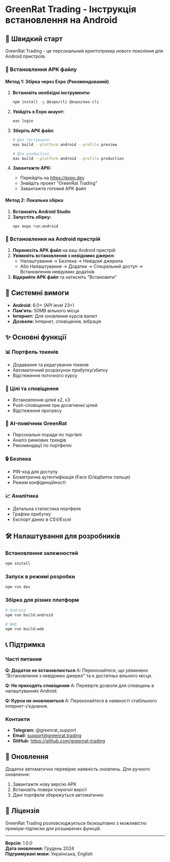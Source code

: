 
# GreenRat Trading - Інструкція встановлення на Android

## 🚀 Швидкий старт

GreenRat Trading - це персональний криптотрекер нового покоління для Android пристроїв.

### 📱 Встановлення APK файлу

#### Метод 1: Збірка через Expo (Рекомендований)

1. **Встановіть необхідні інструменти:**
   ```bash
   npm install -g @expo/cli @expo/eas-cli
   ```

2. **Увійдіть в Expo акаунт:**
   ```bash
   eas login
   ```

3. **Зберіть APK файл:**
   ```bash
   # Для тестування
   eas build --platform android --profile preview
   
   # Для production
   eas build --platform android --profile production
   ```

4. **Завантажте APK:**
   - Перейдіть на https://expo.dev
   - Знайдіть проект "GreenRat Trading"
   - Завантажте готовий APK файл

#### Метод 2: Локальна збірка

1. **Встановіть Android Studio**
2. **Запустіть збірку:**
   ```bash
   npx expo run:android
   ```

### 📲 Встановлення на Android пристрій

1. **Перенесіть APK файл** на ваш Android пристрій
2. **Увімкніть встановлення з невідомих джерел:**
   - Налаштування → Безпека → Невідомі джерела
   - Або Налаштування → Додатки → Спеціальний доступ → Встановлення невідомих додатків
3. **Відкрийте APK файл** та натисніть "Встановити"

## 🔧 Системні вимоги

- **Android:** 6.0+ (API level 23+)
- **Пам'ять:** 50MB вільного місця
- **Інтернет:** Для оновлення курсів валют
- **Дозволи:** Інтернет, сповіщення, вібрація

## ✨ Основні функції

### 📊 Портфель токенів
- Додавання та редагування токенів
- Автоматичний розрахунок прибутку/збитку
- Відстеження поточного курсу

### 🎯 Цілі та сповіщення
- Встановлення цілей x2, x3
- Push-сповіщення при досягненні цілей
- Відстеження прогресу

### 🤖 AI-помічник GreenRat
- Персональні поради по торгівлі
- Аналіз ринкових трендів
- Рекомендації по портфелю

### 🔒 Безпека
- PIN-код для доступу
- Біометрична аутентифікація (Face ID/відбиток пальця)
- Режим конфіденційності

### 📈 Аналітика
- Детальна статистика портфеля
- Графіки прибутку
- Експорт даних в CSV/Excel

## 🛠️ Налаштування для розробників

### Встановлення залежностей
```bash
npm install
```

### Запуск в режимі розробки
```bash
npm run dev
```

### Збірка для різних платформ
```bash
# Android
npm run build:android

# Web
npm run build:web
```

## 📞 Підтримка

### Часті питання

**Q: Додаток не встановлюється**
A: Переконайтеся, що увімкнено "Встановлення з невідомих джерел" та є достатньо вільного місця.

**Q: Не приходять сповіщення**
A: Перевірте дозволи для сповіщень в налаштуваннях Android.

**Q: Курси не оновлюються**
A: Переконайтеся в наявності стабільного інтернет-з'єднання.

### Контакти
- **Telegram:** @greenrat_support
- **Email:** support@greenrat.trading
- **GitHub:** https://github.com/greenrat-trading

## 🔄 Оновлення

Додаток автоматично перевіряє наявність оновлень. Для ручного оновлення:
1. Завантажте нову версію APK
2. Встановіть поверх існуючої версії
3. Дані портфеля збережуться автоматично

## 📄 Ліцензія

GreenRat Trading розповсюджується безкоштовно з можливістю преміум-підписки для розширених функцій.

---

**Версія:** 1.0.0  
**Дата оновлення:** Грудень 2024  
**Підтримувані мови:** Українська, English
